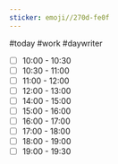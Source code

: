 ```yaml
---
sticker: emoji//270d-fe0f
---
```

#today #work #daywriter

- [ ] 10:00 - 10:30 
- [ ] 10:30 - 11:00 
- [ ] 11:00 - 12:00 
- [ ] 12:00 - 13:00 
- [ ] 14:00 - 15:00 
- [ ] 15:00 - 16:00 
- [ ] 16:00 - 17:00 
- [ ] 17:00 - 18:00 
- [ ] 18:00 - 19:00 
- [ ] 19:00 - 19:30 